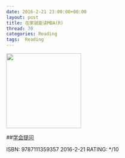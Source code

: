 ```yaml
---
date: 2016-2-21 23:00:00+00:00
layout: post
title: 在家就能读MBA(R)
thread: 70
categories: Reading
tags:  Reading
---
```


<img src="http://ec4.images-amazon.com/images/I/51ZI3MWHwnL.jpg" width="200" />

##[学会提问](http://amzn.to/212uWhH)

ISBN: 9787111359357  2016-2-21 RATING: */10